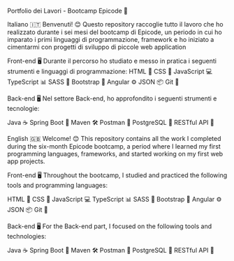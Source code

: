 Portfolio dei Lavori - Bootcamp Epicode 🚀

Italiano 🇮🇹
Benvenuti! 😊
Questo repository raccoglie tutto il lavoro che ho realizzato durante i sei mesi del bootcamp di Epicode, un periodo in cui ho imparato i primi linguaggi di programmazione, framework e ho iniziato a cimentarmi con progetti di sviluppo di piccole web application

Front-end 🖥️
Durante il percorso ho studiato e messo in pratica i seguenti strumenti e linguaggi di programmazione:
HTML 📄
CSS 🎨
JavaScript 💻
TypeScript 📊
SASS 🎀
Bootstrap 🚀
Angular ⚙️
JSON 📦
Git 🔧

Back-end 🖥️
Nel settore Back-end, ho approfondito i seguenti strumenti e tecnologie:

Java ☕
Spring Boot 🌱
Maven 🛠️
Postman 📡
PostgreSQL 🐘
RESTful API 🔗

English 🇬🇧
Welcome! 😊
This repository contains all the work I completed during the six-month Epicode bootcamp, a period where I learned my first programming languages, frameworks, and started working on my first web app projects.

Front-end 🖥️
Throughout the bootcamp, I studied and practiced the following tools and programming languages:

HTML 📄
CSS 🎨
JavaScript 💻
TypeScript 📊
SASS 🎀
Bootstrap 🚀
Angular ⚙️
JSON 📦
Git 🔧

Back-end 🖥️
For the Back-end part, I focused on the following tools and technologies:

Java ☕
Spring Boot 🌱
Maven 🛠️
Postman 📡
PostgreSQL 🐘
RESTful API 🔗

